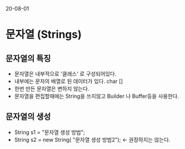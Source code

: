 20-08-01
# 문자열 (Strings) 
## 문자열의 특징
* 문자열은 내부적으로 '클래스' 로 구성되어있다.
* 내부에는 문자의 배열로 된 데이터가 있다. char []
* 한번 만든 문자열은 변하지 않는다. 
* 문자열을 편집할때에는 String을 쓰지않고 Builder 나 Buffer등을 사용한다. 
## 문자열의 생성
* String s1 = "문자열 생성 방법";
* String s2 = new String( "문자열 생성 방법2"); <- 권장하지는 않는다.
